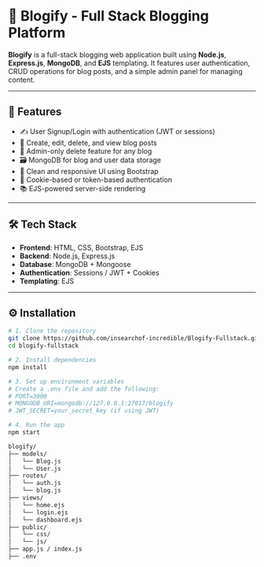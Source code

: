 # 📝 Blogify - Full Stack Blogging Platform

**Blogify** is a full-stack blogging web application built using **Node.js**, **Express.js**, **MongoDB**, and **EJS** templating. It features user authentication, CRUD operations for blog posts, and a simple admin panel for managing content.

---

## 🚀 Features

- ✍️ User Signup/Login with authentication (JWT or sessions)
- 📰 Create, edit, delete, and view blog posts
- 🧑 Admin-only delete feature for any blog
- 🗃️ MongoDB for blog and user data storage
- 🎨 Clean and responsive UI using Bootstrap
- 🔐 Cookie-based or token-based authentication
- 📚 EJS-powered server-side rendering

---

## 🛠️ Tech Stack

- **Frontend**: HTML, CSS, Bootstrap, EJS
- **Backend**: Node.js, Express.js
- **Database**: MongoDB + Mongoose
- **Authentication**: Sessions / JWT + Cookies
- **Templating**: EJS

---

## ⚙️ Installation

```bash
# 1. Clone the repository
git clone https://github.com/insearchof-incredible/Blogify-Fullstack.git
cd blogify-fullstack

# 2. Install dependencies
npm install

# 3. Set up environment variables
# Create a .env file and add the following:
# PORT=3000
# MONGODB_URI=mongodb://127.0.0.1:27017/blogify
# JWT_SECRET=your_secret_key (if using JWT)

# 4. Run the app
npm start

blogify/
├── models/
│   └── Blog.js
│   └── User.js
├── routes/
│   └── auth.js
│   └── blog.js
├── views/
│   └── home.ejs
│   └── login.ejs
│   └── dashboard.ejs
├── public/
│   └── css/
│   └── js/
├── app.js / index.js
├── .env
